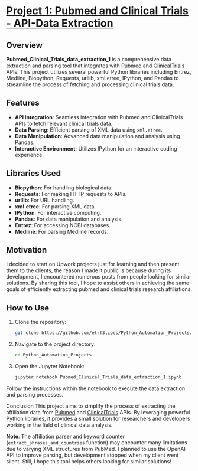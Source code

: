 
# [Project 1: Pubmed and Clinical Trials - API-Data Extraction](https://github.com/elrf3lipes/Python_Automation_Projects/blob/master/Pubmed_Clinical_Trials_data_extraction_1.ipynb)

## Overview

**Pubmed_Clinical_Trials_data_extraction_1** is a comprehensive data extraction and parsing tool that integrates with [Pubmed](https://www.ncbi.nlm.nih.gov/home/develop/api/) and [ClinicalTrials](https://clinicaltrials.gov/data-api/api) APIs. This project utilizes several powerful Python libraries including Entrez, Medline, Biopython, Requests, urllib, xml.etree, IPython, and Pandas to streamline the process of fetching and processing clinical trials data.

## Features

- **API Integration**: Seamless integration with Pubmed and ClinicalTrials APIs to fetch relevant clinical trials data.
- **Data Parsing**: Efficient parsing of XML data using `xml.etree`.
- **Data Manipulation**: Advanced data manipulation and analysis using Pandas.
- **Interactive Environment**: Utilizes IPython for an interactive coding experience.

## Libraries Used

- **Biopython**: For handling biological data.
- **Requests**: For making HTTP requests to APIs.
- **urllib**: For URL handling.
- **xml.etree**: For parsing XML data.
- **IPython**: For interactive computing.
- **Pandas**: For data manipulation and analysis.
- **Entrez**: For accessing NCBI databases.
- **Medline**: For parsing Medline records.

## Motivation

I decided to start on Upwork projects just for learning and then present them to the clients, the reason I made it public is because during its development, I encountered numerous posts from people looking for similar solutions. By sharing this tool, I hope to assist others in achieving the same goals of efficiently extracting pubmed and clinical trials research affiliations.

## How to Use

1. Clone the repository:
   ```bash
   git clone https://github.com/elrf3lipes/Python_Automation_Projects.git

2. Navigate to the project directory:

   ```bash
   cd Python_Automation_Projects

3. Open the Jupyter Notebook:

   ```bash
   jupyter notebook Pubmed_Clinical_Trials_data_extraction_1.ipynb

Follow the instructions within the notebook to execute the data extraction and parsing processes.

Conclusion
This project aims to simplify the process of extracting the affiliation data from [Pubmed](https://pubmed.ncbi.nlm.nih.gov/) and [ClinicalTrials](https://clinicaltrials.gov/) APIs. By leveraging powerful Python libraries, it provides a small solution for researchers and developers working in the field of clinical data analysis.

**Note**: The affiliation parser and keyword counter (`extract_phrases_and_countries` function) may encounter many limitations due to varying XML structures from PubMed. I planned to use the OpenAI API to improve parsing, but development stopped when my client went silent. Still, I hope this tool helps others looking for similar solutions!

